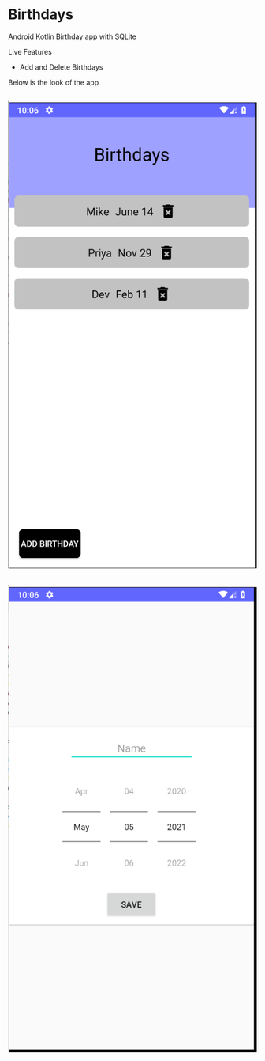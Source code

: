 # Birthdays
Android Kotlin Birthday app with SQLite 

Live Features
- Add and Delete Birthdays


Below is the look of the app

![1](https://github.com/pandyama/Birthdays/blob/master/s1.PNG)
---

![2](https://github.com/pandyama/Birthdays/blob/master/s2.PNG)
---

